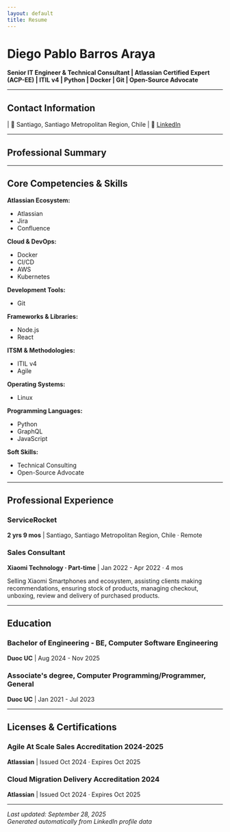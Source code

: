 ```yaml
---
layout: default
title: Resume
---
```


# Diego Pablo Barros Araya

**Senior IT Engineer & Technical Consultant | Atlassian Certified Expert (ACP-EE) | ITIL v4 | Python | Docker | Git | Open-Source Advocate**

---

## Contact Information



 | 📍 Santiago, Santiago Metropolitan Region, Chile
 | 🔗 [LinkedIn](https://www.linkedin.com/in/me/)

---

## Professional Summary



---

## Core Competencies & Skills



**Atlassian Ecosystem:**

- Atlassian
- Jira
- Confluence


**Cloud & DevOps:**

- Docker
- CI/CD
- AWS
- Kubernetes


**Development Tools:**

- Git


**Frameworks & Libraries:**

- Node.js
- React


**ITSM & Methodologies:**

- ITIL v4
- Agile


**Operating Systems:**

- Linux


**Programming Languages:**

- Python
- GraphQL
- JavaScript


**Soft Skills:**

- Technical Consulting
- Open-Source Advocate



---

## Professional Experience


### ServiceRocket
**2 yrs 9 mos** | Santiago, Santiago Metropolitan Region, Chile · Remote




### Sales Consultant
**Xiaomi Technology · Part-time** | Jan 2022 - Apr 2022 · 4 mos

Selling Xiaomi Smartphones and ecosystem, assisting clients making recommendations, ensuring stock of products, managing checkout, unboxing, review and delivery of purchased products.



---

## Education


### Bachelor of Engineering - BE, Computer Software Engineering
**Duoc UC** | Aug 2024 - Nov 2025


### Associate's degree, Computer Programming/Programmer, General
**Duoc UC** | Jan 2021 - Jul 2023




---

## Licenses & Certifications


### Agile At Scale Sales Accreditation 2024-2025
**Atlassian** | Issued Oct 2024 · Expires Oct 2025



### Cloud Migration Delivery Accreditation 2024
**Atlassian** | Issued Oct 2024 · Expires Oct 2025

















---

*Last updated: September 28, 2025*  
*Generated automatically from LinkedIn profile data*